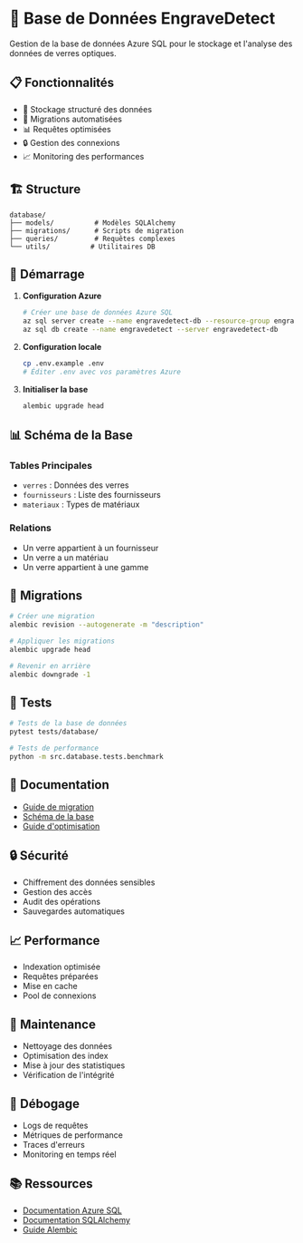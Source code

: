 # 💾 Base de Données EngraveDetect

Gestion de la base de données Azure SQL pour le stockage et l'analyse des données de verres optiques.

## 📋 Fonctionnalités

- 💾 Stockage structuré des données
- 🔄 Migrations automatisées
- 📊 Requêtes optimisées
- 🔒 Gestion des connexions
- 📈 Monitoring des performances

## 🏗️ Structure

```
database/
├── models/          # Modèles SQLAlchemy
├── migrations/      # Scripts de migration
├── queries/         # Requêtes complexes
└── utils/          # Utilitaires DB
```

## 🚀 Démarrage

1. **Configuration Azure**
   ```bash
   # Créer une base de données Azure SQL
   az sql server create --name engravedetect-db --resource-group engravedetect-rg
   az sql db create --name engravedetect --server engravedetect-db
   ```

2. **Configuration locale**
   ```bash
   cp .env.example .env
   # Éditer .env avec vos paramètres Azure
   ```

3. **Initialiser la base**
   ```bash
   alembic upgrade head
   ```

## 📊 Schéma de la Base

### Tables Principales
- `verres` : Données des verres
- `fournisseurs` : Liste des fournisseurs
- `materiaux` : Types de matériaux


### Relations
- Un verre appartient à un fournisseur
- Un verre a un matériau
- Un verre appartient à une gamme

## 🔄 Migrations

```bash
# Créer une migration
alembic revision --autogenerate -m "description"

# Appliquer les migrations
alembic upgrade head

# Revenir en arrière
alembic downgrade -1
```

## 🧪 Tests

```bash
# Tests de la base de données
pytest tests/database/

# Tests de performance
python -m src.database.tests.benchmark
```

## 📝 Documentation

- [Guide de migration](docs/DB_MIGRATION.md)
- [Schéma de la base](docs/DB_SCHEMA.md)
- [Guide d'optimisation](docs/DB_OPTIMIZATION.md)

## 🔒 Sécurité

- Chiffrement des données sensibles
- Gestion des accès
- Audit des opérations
- Sauvegardes automatiques

## 📈 Performance

- Indexation optimisée
- Requêtes préparées
- Mise en cache
- Pool de connexions

## 🔧 Maintenance

- Nettoyage des données
- Optimisation des index
- Mise à jour des statistiques
- Vérification de l'intégrité

## 🐛 Débogage

- Logs de requêtes
- Métriques de performance
- Traces d'erreurs
- Monitoring en temps réel

## 📚 Ressources

- [Documentation Azure SQL](https://docs.microsoft.com/azure/sql-database/)
- [Documentation SQLAlchemy](https://docs.sqlalchemy.org/)
- [Guide Alembic](https://alembic.sqlalchemy.org/) 